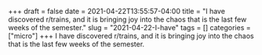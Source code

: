 +++draft = falsedate = 2021-04-22T13:55:57-04:00title = "I have discovered r/trains, and it is bringing joy into the chaos that is the last few weeks of the semester."slug = "2021-04-22-I-have"tags = []categories = ["micro"]+++I have discovered r/trains, and it is bringing joy into the chaos that is the last few weeks of the semester.